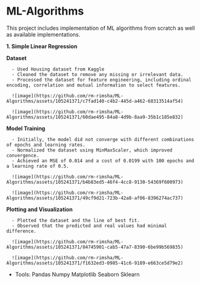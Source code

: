 # ML-Algorithms

This project includes implementation of ML algorithms from scratch as well as available implementations.

**1. Simple Linear Regression**

  **Dataset**

      - Used Housing dataset from Kaggle
      - Cleaned the dataset to remove any missing or irrelevant data.
      - Processed the dataset for feature engineering, including ordinal encoding, correlation and mutual information to select features.

      ![image](https://github.com/rm-rimsha/ML-Algorithms/assets/105241371/c7fad140-c4b2-445d-a462-68313514af54)

      ![image](https://github.com/rm-rimsha/ML-Algorithms/assets/105241371/60dae495-84a8-4d9b-8aa9-35b1c185e832)

      
      
  **Model Training**

      - Initially, the model did not converge with different combinations of epochs and learning rates.
      - Normalized the dataset using MinMaxScaler, which improved convergence.
      - Achieved an MSE of 0.014 and a cost of 0.0199 with 100 epochs and a learning rate of 0.5.

      ![image](https://github.com/rm-rimsha/ML-Algorithms/assets/105241371/b4b83ed5-46f4-4cc8-9130-54369f600973)

      ![image](https://github.com/rm-rimsha/ML-Algorithms/assets/105241371/49cf9d21-723b-42a8-af06-8396274ac737)

  **Plotting and Visualization**

      - Plotted the dataset and the line of best fit.
      - Observed that the predicted and real values had minimal difference.

      ![image](https://github.com/rm-rimsha/ML-Algorithms/assets/105241371/84745901-cab5-47a7-8390-6be99b569835)

      ![image](https://github.com/rm-rimsha/ML-Algorithms/assets/105241371/f1632ed3-0985-41c6-9189-e663ce5d79e2)




- Tools:
    Pandas
    Numpy
    Matplotlib
    Seaborn
    Sklearn

